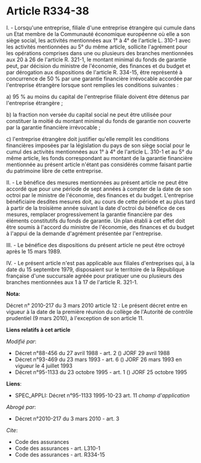 # Article R334-38

I. - Lorsqu'une entreprise, filiale d'une entreprise étrangère qui cumule dans un Etat membre de la Communauté économique
européenne où elle a son siège social, les activités mentionnées aux 1° à 4° de l'article L. 310-1 avec les activités
mentionnées au 5° du même article, sollicite l'agrément pour les opérations comprises dans une ou plusieurs des branches
mentionnées aux 20 à 26 de l'article R. 321-1, le montant minimal du fonds de garantie peut, par décision du ministre de
l'économie, des finances et du budget et par dérogation aux dispositions de l'article R. 334-15, être représenté à
concurrence de 50 % par une garantie financière irrévocable accordée par l'entreprise étrangère lorsque sont remplies les
conditions suivantes :

a) 95 % au moins du capital de l'entreprise filiale doivent être détenus par l'entreprise étrangère ;

b) la fraction non versée du capital social ne peut être utilisée pour constituer la moitié du montant minimal du fonds de
garantie non couverte par la garantie financière irrévocable ;

c) l'entreprise étrangère doit justifier qu'elle remplit les conditions financières imposées par la législation du pays de
son siège social pour le cumul des activités mentionnées aux 1° à 4° de l'article L. 310-1 et au 5° du même article, les
fonds correspondant au montant de la garantie financière mentionnée au présent article n'étant pas considérés comme faisant
partie du patrimoine libre de cette entreprise.

II. - Le bénéfice des mesures mentionnées au présent article ne peut être accordé que pour une période de sept années à
compter de la date de son octroi par le ministre de l'économie, des finances et du budget. L'entreprise bénéficiaire desdites
mesures doit, au cours de cette période et au plus tard à partir de la troisième année suivant la date d'octroi du bénéfice
de ces mesures, remplacer progressivement la garantie financière par des éléments constitutifs du fonds de garantie. Un plan
établi à cet effet doit être soumis à l'accord du ministre de l'économie, des finances et du budget à l'appui de la demande
d'agrément présentée par l'entreprise.

III. - Le bénéfice des dispositions du présent article ne peut être octroyé après le 15 mars 1989.

IV. - Le présent article n'est pas applicable aux filiales d'entreprises qui, à la date du 15 septembre 1979, disposaient sur
le territoire de la République française d'une succursale agréée pour pratiquer une ou plusieurs des branches mentionnées aux
1 à 17 de l'article R. 321-1.

**Nota:**

Décret n° 2010-217 du 3 mars 2010 article 12 : Le présent décret entre en vigueur à la date de la première réunion du collège
de l'Autorité de contrôle prudentiel (9 mars 2010), à l'exception de son article 11.

**Liens relatifs à cet article**

_Modifié par_:

  - Décret n°88-456 du 27 avril 1988 - art. 2 () JORF 29 avril 1988
  - Décret n°93-469 du 23 mars 1993 - art. 6 () JORF 26 mars 1993 en vigueur le 4 juillet 1993
  - Décret n°95-1133 du 23 octobre 1995 - art. 1 () JORF 25 octobre 1995

**Liens**:

  - SPEC_APPLI: Décret n°95-1133 1995-10-23 art. 11 *champ d'application*

_Abrogé par_:

  - Décret n°2010-217 du 3 mars 2010 - art. 3

_Cite_:

  - Code des assurances
  - Code des assurances - art. L310-1
  - Code des assurances - art. R334-15
